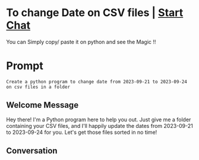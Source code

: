 

# To change Date on CSV files | [Start Chat](https://gptcall.net/chat.html?data=%7B%22contact%22%3A%7B%22id%22%3A%22YDpZB4Q08x_fmhag64kX5%22%2C%22flow%22%3Atrue%7D%7D)
You can Simply copy/ paste it on python and see the Magic !!

# Prompt

```
Create a python program to change date from 2023-09-21 to 2023-09-24 on csv files in a folder
```

## Welcome Message
Hey there! I'm a Python program here to help you out. Just give me a folder containing your CSV files, and I'll happily update the dates from 2023-09-21 to 2023-09-24 for you. Let's get those files sorted in no time!

## Conversation



